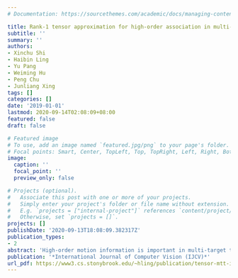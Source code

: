 ```yaml
---
# Documentation: https://sourcethemes.com/academic/docs/managing-content/

title: Rank-1 tensor approximation for high-order association in multi-target tracking
subtitle: ''
summary: ''
authors:
- Xinchu Shi
- Haibin Ling
- Yu Pang
- Weiming Hu
- Peng Chu
- Junliang Xing
tags: []
categories: []
date: '2019-01-01'
lastmod: 2020-09-14T02:08:09+08:00
featured: false
draft: false

# Featured image
# To use, add an image named `featured.jpg/png` to your page's folder.
# Focal points: Smart, Center, TopLeft, Top, TopRight, Left, Right, BottomLeft, Bottom, BottomRight.
image:
  caption: ''
  focal_point: ''
  preview_only: false

# Projects (optional).
#   Associate this post with one or more of your projects.
#   Simply enter your project's folder or file name without extension.
#   E.g. `projects = ["internal-project"]` references `content/project/deep-learning/index.md`.
#   Otherwise, set `projects = []`.
projects: []
publishDate: '2020-09-13T18:08:09.382317Z'
publication_types:
- 2
abstract: 'High-order motion information is important in multi-target tracking (MTT) especially when dealing with large inter-target ambiguities. Such high-order information can be naturally modeled as a multi-dimensional assignment (MDA) problem, whose global solution is however intractable in general. In this paper, we propose a novel framework to the problem by reshaping MTT as a rank-1 tensor approximation problem (R1TA). We first show that MDA and R1TA share the same objective function and similar constraints. This discovery opens a door to use high-order tensor analysis for MTT and suggests the exploration of R1TA. In particular, we develop a tensor power iteration algorithm to effectively capture high-order motion information as well as appearance variation. The proposed algorithm is evaluated on a diverse set of datasets including aerial video sequences containing ariel borne dense highway scenes, top-view pedestrian trajectories, multiple similar objects, normal view pedestrians and vehicles. The effectiveness of the proposed algorithm is clearly demonstrated in these experiments.'
publication: '*International Journal of Computer Vision (IJCV)*'
url_pdf: https://www3.cs.stonybrook.edu/~hling/publication/tensor-mtt-ijcv.pdf
---
```

